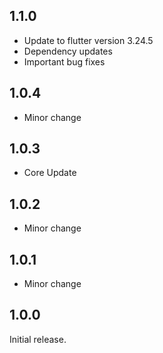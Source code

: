 ## 1.1.0

- Update to flutter version 3.24.5
- Dependency updates
- Important bug fixes

## 1.0.4

- Minor change

## 1.0.3

- Core Update

## 1.0.2

- Minor change

## 1.0.1

- Minor change

## 1.0.0

Initial release.
